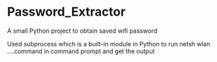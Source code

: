 # Password_Extractor
A small Python project to obtain saved wifi password 

Used subprocess which is a built-in module in Python to run netsh wlan ....command in command prompt and get the output
